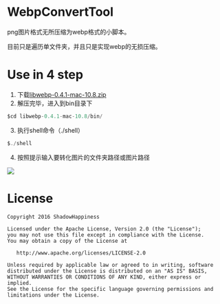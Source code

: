# WebpConvertTool
png图片格式无所压缩为webp格式的小脚本。

目前只是遍历单文件夹，并且只是实现webp的无损压缩。



# Use in 4 step

1. 下载[libwebp-0.4.1-mac-10.8.zip](https://github.com/lianyuchen/WebpConvertTool/blob/master/libwebp-0.4.1-mac-10.8.zip)
2. 解压完毕，进入到bin目录下

```java
$cd libwebp-0.4.1-mac-10.8/bin/
```

3. 执行shell命令（./shell）

```java
$./shell
```

4. 按照提示输入要转化图片的文件夹路径或图片路径

![](https://ws4.sinaimg.cn/large/006tNbRwly1fge1clcaqhj30gc06fq3b.jpg)



# License

```
Copyright 2016 ShadowHappiness

Licensed under the Apache License, Version 2.0 (the "License");
you may not use this file except in compliance with the License.
You may obtain a copy of the License at

   http://www.apache.org/licenses/LICENSE-2.0

Unless required by applicable law or agreed to in writing, software
distributed under the License is distributed on an "AS IS" BASIS,
WITHOUT WARRANTIES OR CONDITIONS OF ANY KIND, either express or implied.
See the License for the specific language governing permissions and
limitations under the License.
```